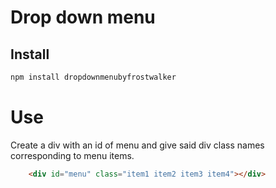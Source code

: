 
# Drop down menu

## Install

```bash
npm install dropdownmenubyfrostwalker
```

# Use

Create a div with an id of menu and give said div class names corresponding to menu items.

```html
    <div id="menu" class="item1 item2 item3 item4"></div>
```
